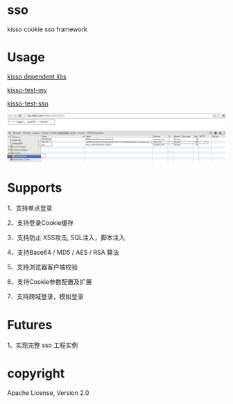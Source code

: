 sso
===

kisso cookie sso framework


Usage
====================

[kisso dependent libs](https://github.com/tuzip/kisso-libs)

[kisso-test-my](https://github.com/leqwang/kisso/tree/master/test-my)

[kisso-test-sso](https://github.com/leqwang/kisso/tree/master/test-sso)

![GitHub](https://raw.githubusercontent.com/tuzip/kisso-test-sparkjava/master/login.jpg "Kisso,login cookie")


Supports
====================
1、支持单点登录

2、支持登录Cookie缓存

3、支持防止 XSS攻击, SQL注入，脚本注入

4、支持Base64 / MD5 / AES / RSA 算法

5、支持浏览器客户端校验

6、支持Cookie参数配置及扩展

7、支持跨域登录，模拟登录

Futures
====================
1、实现完整 sso 工程实例


copyright
====================
Apache License, Version 2.0
